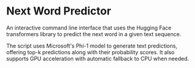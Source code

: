 # Next Word Predictor
An interactive command line interface that uses the Hugging Face transformers library to predict the next word in a given text sequence.

The script uses Microsoft's Phi-1 model to generate text predictions, offering top-k predictions along with their probability scores. It also supports GPU acceleration with automatic fallback to CPU when needed. 
